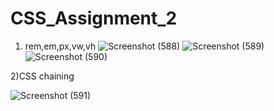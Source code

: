 # CSS_Assignment_2

1) rem,em,px,vw,vh
![Screenshot (588)](https://user-images.githubusercontent.com/125570094/219439701-60135147-d4ff-4d20-9b33-906dfdd3e358.png)
![Screenshot (589)](https://user-images.githubusercontent.com/125570094/219439706-73468ce0-a25f-4c8a-ab60-4fbae672937a.png)
![Screenshot (590)](https://user-images.githubusercontent.com/125570094/219439711-e911b410-993b-411b-b569-4c746271db0e.png)

2)CSS chaining

![Screenshot (591)](https://user-images.githubusercontent.com/125570094/219443760-7c28c4f7-1029-46c0-8e6b-d929c0678f57.png)
